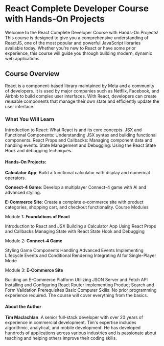 # React Complete Developer Course with Hands-On Projects

Welcome to the React Complete Developer Course with Hands-On Projects! This course is designed to give you a comprehensive understanding of ReactJS, one of the most popular and powerful JavaScript libraries available today. Whether you're new to React or have some prior experience, this course will guide you through building modern, dynamic web applications.

## Course Overview

React is a component-based library maintained by Meta and a community of developers. It is used by major companies such as Netflix, Facebook, and Airbnb to build complex user interfaces. With React, developers can create reusable components that manage their own state and efficiently update the user interface.

### What You Will Learn

Introduction to React: What React is and its core concepts.
JSX and Functional Components: Understanding JSX syntax and building functional components.
React Props and Callbacks: Managing component data and handling events.
State Management and Debugging: Using the React State Hook and debugging techniques.

#### Hands-On Projects:

**Calculator App**: Build a functional calculator with display and numerical operators.

**Connect-4 Game**: Develop a multiplayer Connect-4 game with AI and advanced styling.

**E-Commerce Site**: Create a complete e-commerce site with product categories, shopping cart, and checkout functionality.
Course Modules

Module 1: **Foundations of React**

Introduction to React and JSX
Building a Calculator App
Using React Props and Callbacks
Managing State with React State Hook and Debugging

Module 2: **Connect-4 Game**

Styling Game Components
Handling Advanced Events
Implementing Lifecycle Events and Conditional Rendering
Integrating AI for Single-Player Mode

Module 3: **E-Commerce Site**

Building an E-Commerce Platform
Utilizing JSON Server and Fetch API
Installing and Configuring React Router
Implementing Product Search and Form Validation
Prerequisites
Basic Computer Skills: No prior programming experience required. The course will cover everything from the basics.

#### About the Author

**Tim Maclachlan**: A senior full-stack developer with over 20 years of experience in commercial development. Tim's expertise includes algorithmic, analytical, and mobile development. He has developed hundreds of applications across various industries and is passionate about teaching and helping others improve their coding skills.